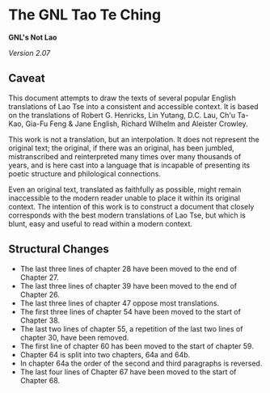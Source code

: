 # The GNL Tao Te Ching

**GNL's Not Lao**

*Version 2.07*

## Caveat

This document attempts to draw the texts of several popular English
translations of Lao Tse into a consistent and accessible context. It is
based on the translations of Robert G. Henricks, Lin Yutang, D.C. Lau,
Ch'u Ta-Kao, Gia-Fu Feng & Jane English, Richard Wilhelm and Aleister
Crowley.

This work is not a translation, but an interpolation.  It does not
represent the original text; the original, if there was an original, has
been jumbled, mistranscribed and reinterpreted many times over many
thousands of years, and is here cast into a language that is incapable
of presenting its poetic structure and philological connections.

Even an original text, translated as faithfully as possible, might
remain inaccessible to the modern reader unable to place it within its
original context. The intention of this work is to construct a document
that closely corresponds with the best modern translations of Lao Tse, but
which is blunt, easy and useful to read within a modern context.

## Structural Changes

- The last three lines of chapter 28 have been moved to the end of Chapter 27.
- The last three lines of chapter 39 have been moved to the end of Chapter 26.
- The last three lines of chapter 47 oppose most translations.
- The first three lines of chapter 54 have been moved to the start of Chapter 38.
- The last two lines of chapter 55, a repetition of the last two lines of chapter 30, have been removed.
- The first line of chapter 60 has been moved to the start of chapter 59.
- Chapter 64 is split into two chapters, 64a and 64b.
- In chapter 64a the order of the second and third paragraphs is reversed.
- The last four lines of Chapter 67 have been moved to the start of Chapter 68.
